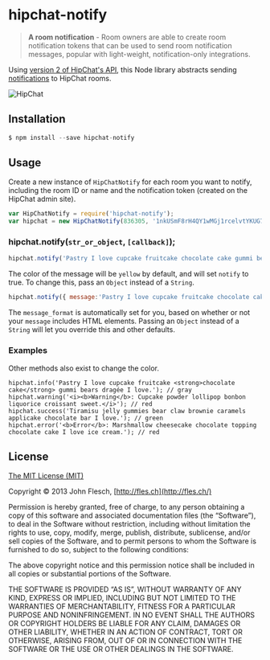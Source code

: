 # hipchat-notify

> **A room notification** - Room owners are able to create room notification tokens that can be used to send room notification messages, popular with light-weight, notification-only integrations.

Using [version 2 of HipChat's API](https://www.hipchat.com/docs/apiv2), this Node library abstracts sending [notifications](https://www.hipchat.com/docs/apiv2/method/send_room_notification) to HipChat rooms.

![HipChat](https://cloud.githubusercontent.com/assets/13259/4345434/da13eaba-40cd-11e4-9b22-5f61da9cd517.png)

## Installation

```javascript
$ npm install --save hipchat-notify
```

## Usage

Create a new instance of `HipChatNotify` for each room you want to notify, including the room ID or name and the notification token (created on the HipChat admin site).

```javascript
var HipChatNotify = require('hipchat-notify');
var hipchat = new HipChatNotify(836305, '1nkUSmF8rH4QY1wMGj1rcelvtYKUG7rFteEv8ROZ');
```

### hipchat.notify(`str_or_object`, `[callback]`);

```javascript
hipchat.notify('Pastry I love cupcake fruitcake chocolate cake gummi bears dragée I love.');
```

The color of the message will be `yellow` by default, and will set `notify` to true. To change this, pass an `Object` instead of a `String`.

```javascript
hipchat.notify({ message:'Pastry I love cupcake fruitcake chocolate cake gummi bears dragée I love.', color:'purple', notify:false });
```

The `message_format` is automatically set for you, based on whether or not your `message` includes HTML elements. Passing an `Object` instead of a `String` will let you override this and other defaults.

### Examples

Other methods also exist to change the color.

```
hipchat.info('Pastry I love cupcake fruitcake <strong>chocolate cake</strong> gummi bears dragée I love.'); // gray
hipchat.warning('<i><b>Warning</b>: Cupcake powder lollipop bonbon liquorice croissant sweet.</i>'); // red
hipchat.success('Tiramisu jelly gummies bear claw brownie caramels applicake chocolate bar I love.'); // green
hipchat.error('<b>Error</b>: Marshmallow cheesecake chocolate topping chocolate cake I love ice cream.'); // red
```

## License

[The MIT License (MIT)](http://flesch.mit-license.org/)

Copyright © 2013 John Flesch, [http://fles.ch](http://fles.ch/)

Permission is hereby granted, free of charge, to any person obtaining a copy of this software and associated documentation files (the “Software”), to deal in the Software without restriction, including without limitation the rights to use, copy, modify, merge, publish, distribute, sublicense, and/or sell copies of the Software, and to permit persons to whom the Software is furnished to do so, subject to the following conditions:

The above copyright notice and this permission notice shall be included in all copies or substantial portions of the Software.

THE SOFTWARE IS PROVIDED “AS IS”, WITHOUT WARRANTY OF ANY KIND, EXPRESS OR IMPLIED, INCLUDING BUT NOT LIMITED TO THE WARRANTIES OF MERCHANTABILITY, FITNESS FOR A PARTICULAR PURPOSE AND NONINFRINGEMENT. IN NO EVENT SHALL THE AUTHORS OR COPYRIGHT HOLDERS BE LIABLE FOR ANY CLAIM, DAMAGES OR OTHER LIABILITY, WHETHER IN AN ACTION OF CONTRACT, TORT OR OTHERWISE, ARISING FROM, OUT OF OR IN CONNECTION WITH THE SOFTWARE OR THE USE OR OTHER DEALINGS IN THE SOFTWARE.